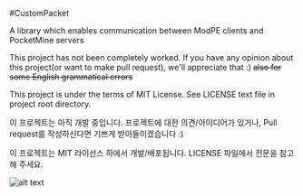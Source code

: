 #CustomPacket

A library which enables communication between ModPE clients and PocketMine servers

This project has not been completely worked. 
If you have any opinion about this project(or want to make pull request), we'll appreciate that :)
~~also for some English grammatical errors~~

This project is under the terms of MIT License. See LICENSE text file in project root directory.

이 프로젝트는 아직 개발 중입니다. 
프로젝트에 대한 의견/아이디어가 있거나, Pull request를 작성하신다면 기쁘게 받아들이겠습니다 :)

이 프로젝트는 MIT 라이선스 하에서 개발/배포됩니다. LICENSE 파일에서 전문을 참고해 주세요.

![alt text](http://i.imgur.com/zB5OQA3.png "Logo Title Text 1")
